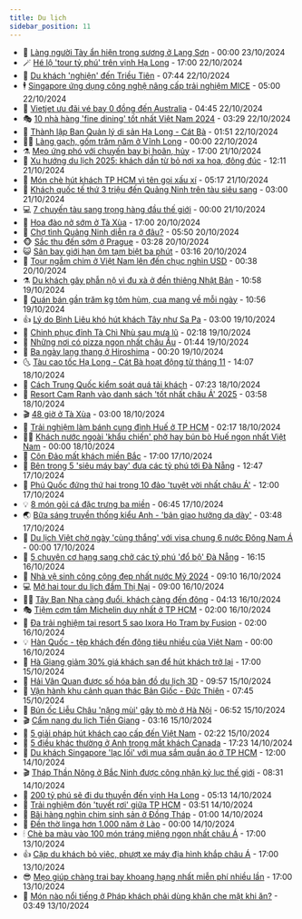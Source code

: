 ```yaml
---
title: Du lịch
sidebar_position: 11
---
```


<!-- vnexpress-du-lich:START -->
- 💂 [Làng người Tày ẩn hiện trong sương ở Lạng Sơn](https://vnexpress.net/lang-nguoi-tay-an-hien-trong-suong-o-lang-son-4806793.html) - 00:00 23/10/2024
- 🪄 [Hé lộ &#39;tour tỷ phú&#39; trên vịnh Hạ Long](https://vnexpress.net/he-lo-tour-ty-phu-tren-vinh-ha-long-4806468.html) - 17:00 22/10/2024
- 🦅 [Du khách &#39;nghiện&#39; đến Triều Tiên](https://vnexpress.net/du-khach-nghien-den-trieu-tien-4806907.html) - 07:44 22/10/2024
- 🕴 [Singapore ứng dụng công nghệ nâng cấp trải nghiệm MICE](https://vnexpress.net/singapore-ung-dung-cong-nghe-nang-cap-trai-nghiem-mice-4806957.html) - 05:00 22/10/2024
- 👀 [Vietjet ưu đãi vé bay 0 đồng đến Australia](https://vnexpress.net/vietjet-uu-dai-ve-bay-0-dong-den-australia-4806748.html) - 04:45 22/10/2024
- 🎭 [10 nhà hàng &#39;fine dining&#39; tốt nhất Việt Nam 2024](https://vnexpress.net/10-nha-hang-fine-dining-tot-nhat-viet-nam-2024-4806453.html) - 03:29 22/10/2024
- 🦒 [Thành lập Ban Quản lý di sản Hạ Long - Cát Bà](https://vnexpress.net/thanh-lap-ban-quan-ly-di-san-ha-long-cat-ba-4806873.html) - 01:51 22/10/2024
- 👨‍🏫 [Làng gạch, gốm trăm năm ở Vĩnh Long](https://vnexpress.net/lang-gach-gom-tram-nam-o-vinh-long-4805154.html) - 00:00 22/10/2024
- ⚗️ [Mẹo ứng phó với chuyến bay bị hoãn, hủy](https://vnexpress.net/meo-ung-pho-voi-chuyen-bay-bi-hoan-huy-4806619.html) - 17:00 21/10/2024
- 🥸 [Xu hướng du lịch 2025: khách dần từ bỏ nơi xa hoa, đông đúc](https://vnexpress.net/xu-huong-du-lich-2025-khach-dan-tu-bo-noi-xa-hoa-dong-duc-4806444.html) - 12:11 21/10/2024
- 🤠 [Món chè hút khách TP HCM vì tên gọi xấu xí](https://vnexpress.net/mon-che-hut-khach-tp-hcm-vi-ten-goi-xau-xi-4805366.html) - 05:17 21/10/2024
- 🚀 [Khách quốc tế thứ 3 triệu đến Quảng Ninh trên tàu siêu sang](https://vnexpress.net/khach-quoc-te-thu-3-trieu-den-quang-ninh-tren-tau-sieu-sang-4806419.html) - 03:00 21/10/2024
- 💻 [7 chuyến tàu sang trọng hàng đầu thế giới](https://vnexpress.net/7-chuyen-tau-sang-trong-hang-dau-the-gioi-4806258.html) - 00:00 21/10/2024
- 💼 [Hoa đào nở sớm ở Tà Xùa](https://vnexpress.net/hoa-dao-no-som-o-ta-xua-4806261.html) - 17:00 20/10/2024
- 🤡 [Chợ tình Quảng Ninh diễn ra ở đâu?](https://vnexpress.net/cho-tinh-quang-ninh-dien-ra-o-dau-4806227.html) - 05:50 20/10/2024
- 🐵 [Sắc thu đến sớm ở Prague](https://vnexpress.net/sac-thu-den-som-o-prague-4805753.html) - 03:28 20/10/2024
- 😺 [Sân bay giới hạn ôm tạm biệt ba phút](https://vnexpress.net/san-bay-gioi-han-om-tam-biet-ba-phut-4806194.html) - 03:16 20/10/2024
- 🌈 [Tour ngắm chim ở Việt Nam lên đến chục nghìn USD](https://vnexpress.net/tour-ngam-chim-o-viet-nam-len-den-chuc-nghin-usd-4805243.html) - 00:38 20/10/2024
- ⚗️ [Du khách gây phẫn nộ vì đu xà ở đền thiêng Nhật Bản](https://vnexpress.net/du-khach-gay-phan-no-vi-du-xa-o-den-thieng-nhat-ban-4806111.html) - 10:58 19/10/2024
- 👀 [Quán bán gần trăm kg tôm hùm, cua mang về mỗi ngày](https://video.vnexpress.net/quan-ban-gan-tram-kg-tom-hum-cua-mang-ve-moi-ngay-4805492.html) - 10:56 19/10/2024
- 👍 [Lý do Bình Liêu khó hút khách Tây như Sa Pa](https://vnexpress.net/ly-do-binh-lieu-kho-hut-khach-tay-nhu-sa-pa-4804195.html) - 03:00 19/10/2024
- 💄 [Chinh phục đỉnh Tà Chì Nhù sau mưa lũ](https://vnexpress.net/chinh-phuc-dinh-ta-chi-nhu-sau-mua-lu-4805506.html) - 02:18 19/10/2024
- 🥷 [Những nơi có pizza ngon nhất châu Âu](https://vnexpress.net/nhung-noi-co-pizza-ngon-nhat-chau-au-4805634.html) - 01:44 19/10/2024
- 📝 [Ba ngày lang thang ở Hiroshima](https://vnexpress.net/ba-ngay-lang-thang-o-hiroshima-4805728.html) - 00:20 19/10/2024
- 🌜 [Tàu cao tốc Hạ Long - Cát Bà hoạt động từ tháng 11](https://vnexpress.net/tau-cao-toc-ha-long-cat-ba-hoat-dong-tu-thang-11-4805858.html) - 14:07 18/10/2024
- 📝 [Cách Trung Quốc kiểm soát quá tải khách](https://vnexpress.net/cach-trung-quoc-kiem-soat-qua-tai-khach-4805592.html) - 07:23 18/10/2024
- 🧰 [Resort Cam Ranh vào danh sách &#39;tốt nhất châu Á&#39; 2025](https://vnexpress.net/resort-cam-ranh-vao-danh-sach-tot-nhat-chau-a-2025-4805373.html) - 03:58 18/10/2024
- 🎬 [48 giờ ở Tà Xùa](https://vnexpress.net/48-gio-o-ta-xua-4805169.html) - 03:00 18/10/2024
- 🧐 [Trải nghiệm làm bánh cung đình Huế ở TP HCM](https://vnexpress.net/trai-nghiem-lam-banh-cung-dinh-hue-o-tp-hcm-4804751.html) - 02:17 18/10/2024
- 👨‍🏫 [Khách nước ngoài &#39;khẩu chiến&#39; phở hay bún bò Huế ngon nhất Việt Nam](https://vnexpress.net/khach-nuoc-ngoai-khau-chien-pho-hay-bun-bo-hue-ngon-nhat-viet-nam-4804511.html) - 00:00 18/10/2024
- 🦣 [Côn Đảo mất khách miền Bắc](https://vnexpress.net/con-dao-mat-khach-mien-bac-4804228.html) - 17:00 17/10/2024
- 🌋 [Bên trong 5 &#39;siêu máy bay&#39; đưa các tỷ phú tới Đà Nẵng](https://vnexpress.net/ben-trong-5-sieu-may-bay-dua-cac-ty-phu-toi-da-nang-4805488.html) - 12:47 17/10/2024
- 🦄 [​Phú Quốc đứng thứ hai trong 10 đảo &#39;tuyệt vời nhất châu Á&#39;](https://vnexpress.net/phu-quoc-dung-thu-hai-trong-10-dao-tuyet-voi-nhat-chau-a-4805486.html) - 12:00 17/10/2024
- 💡 [8 món gỏi cá đặc trưng ba miền](https://vnexpress.net/8-mon-goi-ca-dac-trung-ba-mien-4804671.html) - 06:45 17/10/2024
- 🌏 [Bữa sáng truyền thống kiểu Anh - &#39;bản giao hưởng dạ dày&#39;](https://vnexpress.net/bua-sang-truyen-thong-kieu-anh-ban-giao-huong-da-day-4804870.html) - 03:48 17/10/2024
- 💂 [Du lịch Việt chờ ngày &#39;cùng thắng&#39; với visa chung 6 nước Đông Nam Á](https://vnexpress.net/du-lich-viet-cho-ngay-cung-thang-voi-visa-chung-6-nuoc-dong-nam-a-4803355.html) - 00:00 17/10/2024
- 🤩 [5 chuyên cơ hạng sang chở các tỷ phú &#39;đổ bộ&#39; Đà Nẵng](https://vnexpress.net/5-chuyen-co-hang-sang-cho-cac-ty-phu-do-bo-da-nang-4805016.html) - 16:15 16/10/2024
- 💪 [Nhà vệ sinh công cộng đẹp nhất nước Mỹ 2024](https://vnexpress.net/nha-ve-sinh-cong-cong-dep-nhat-nuoc-my-2024-4804835.html) - 09:10 16/10/2024
- 💻 [Mở hai tour du lịch đầm Thị Nại](https://vnexpress.net/mo-hai-tour-du-lich-dam-thi-nai-4804836.html) - 09:00 16/10/2024
- 🧑‍💻 [Tây Ban Nha càng đuổi, khách càng đến đông](https://vnexpress.net/tay-ban-nha-cang-duoi-khach-cang-den-dong-4804409.html) - 04:13 16/10/2024
- 🎭 [Tiệm cơm tấm Michelin duy nhất ở TP HCM](https://vnexpress.net/tiem-com-tam-michelin-duy-nhat-o-tp-hcm-4803887.html) - 02:00 16/10/2024
- 🧐 [Đa trải nghiệm tại resort 5 sao Ixora Ho Tram by Fusion](https://vnexpress.net/da-trai-nghiem-tai-resort-5-sao-ixora-ho-tram-by-fusion-4804067.html) - 02:00 16/10/2024
- 💡 [Hàn Quốc - tệp khách đến đông tiêu nhiều của Việt Nam](https://vnexpress.net/han-quoc-tep-khach-den-dong-tieu-nhieu-cua-viet-nam-4802121.html) - 00:00 16/10/2024
- 🌊 [Hà Giang giảm 30% giá khách sạn để hút khách trở lại](https://vnexpress.net/ha-giang-giam-30-gia-khach-san-de-hut-khach-tro-lai-4804233.html) - 17:00 15/10/2024
- 🎃 [Hải Vân Quan được số hóa bản đồ du lịch 3D](https://vnexpress.net/hai-van-quan-duoc-so-hoa-ban-do-du-lich-3d-4804346.html) - 09:57 15/10/2024
- 🧠 [Vận hành khu cảnh quan thác Bản Giốc - Đức Thiên](https://vnexpress.net/van-hanh-khu-canh-quan-thac-ban-gioc-duc-thien-4804323.html) - 07:45 15/10/2024
- 💄 [Bún ốc Liễu Châu &#39;nặng mùi&#39; gây tò mò ở Hà Nội](https://vnexpress.net/bun-oc-lieu-chau-nang-mui-gay-to-mo-o-ha-noi-4803929.html) - 06:52 15/10/2024
- 🎬 [Cẩm nang du lịch Tiền Giang](https://vnexpress.net/cam-nang-du-lich-tien-giang-4799532.html) - 03:16 15/10/2024
- 🐻 [5 giải pháp hút khách cao cấp đến Việt Nam](https://vnexpress.net/5-giai-phap-hut-khach-cao-cap-den-viet-nam-4803138.html) - 02:22 15/10/2024
- 🌝 [5 điều khác thường ở Anh trong mắt khách Canada](https://vnexpress.net/5-dieu-khac-thuong-o-anh-trong-mat-khach-canada-4803689.html) - 17:23 14/10/2024
- 🤩 [Du khách Singapore &#39;lạc lối&#39; với mua sắm quần áo ở TP HCM](https://vnexpress.net/du-khach-singapore-lac-loi-voi-mua-sam-quan-ao-o-tp-hcm-4803844.html) - 12:00 14/10/2024
- 🎬 [Tháp Thần Nông ở Bắc Ninh được công nhận kỷ lục thế giới](https://vnexpress.net/thap-than-nong-o-bac-ninh-duoc-cong-nhan-ky-luc-the-gioi-4803914.html) - 08:31 14/10/2024
- 🦩 [200 tỷ phú sẽ đi du thuyền đến vịnh Hạ Long](https://vnexpress.net/200-ty-phu-se-di-du-thuyen-den-vinh-ha-long-4803873.html) - 05:13 14/10/2024
- 🦍 [Trải nghiệm đón &#39;tuyết rơi&#39; giữa TP HCM](https://video.vnexpress.net/trai-nghiem-don-tuyet-roi-giua-tp-hcm-4803622.html) - 03:51 14/10/2024
- 👀 [Bãi hàng nghìn chim sinh sản ở Đồng Tháp](https://vnexpress.net/bai-hang-nghin-chim-sinh-san-o-dong-thap-4803344.html) - 01:00 14/10/2024
- 🧰 [Đền thờ linga hơn 1.000 năm ở Lào](https://vnexpress.net/den-tho-linga-hon-1-000-nam-o-lao-4796178.html) - 00:00 14/10/2024
- 🕯 [Chè ba màu vào 100 món tráng miệng ngon nhất châu Á](https://vnexpress.net/che-ba-mau-vao-100-mon-trang-mieng-ngon-nhat-chau-a-4803604.html) - 17:00 13/10/2024
- 👍 [Cặp du khách bỏ việc, phượt xe máy địa hình khắp châu Á](https://vnexpress.net/cap-du-khach-bo-viec-phuot-xe-may-dia-hinh-khap-chau-a-4803041.html) - 17:00 13/10/2024
- 😎 [Mẹo giúp chàng trai bay khoang hạng nhất miễn phí nhiều lần](https://vnexpress.net/meo-giup-chang-trai-bay-khoang-hang-nhat-mien-phi-nhieu-lan-4803367.html) - 17:00 13/10/2024
- 🐘 [Món nào nổi tiếng ở Pháp khách phải dùng khăn che mặt khi ăn?](https://vnexpress.net/mon-nao-noi-tieng-o-phap-khach-phai-dung-khan-che-mat-khi-an-4803319.html) - 03:49 13/10/2024<!-- vnexpress-du-lich:END -->
